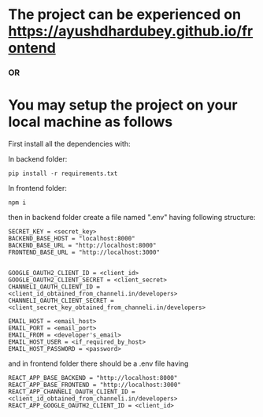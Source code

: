 # The project can be experienced on https://ayushdhardubey.github.io/frontend

### OR

# You may setup the project on your local machine as follows
First install all the dependencies with:

In backend folder:
```
pip install -r requirements.txt
```
In frontend folder:
```
npm i
```

then in backend folder create a file named ".env" having following structure:
```
SECRET_KEY = <secret_key>
BACKEND_BASE_HOST = "localhost:8000"
BACKEND_BASE_URL = "http://localhost:8000"
FRONTEND_BASE_URL = "http://localhost:3000"


GOOGLE_OAUTH2_CLIENT_ID = <client_id>
GOOGLE_OAUTH2_CLIENT_SECRET = <client_secret>
CHANNELI_OAUTH_CLIENT_ID = <client_id_obtained_from_channeli.in/developers>
CHANNELI_OAUTH_CLIENT_SECRET = <client_secret_key_obtained_from_channeli.in/developers>

EMAIL_HOST = <email_host>
EMAIL_PORT = <email_port>
EMAIL_FROM = <developer's_email>
EMAIL_HOST_USER = <if_required_by_host>
EMAIL_HOST_PASSWORD = <password>
```

and in frontend folder there should be a .env file having
```
REACT_APP_BASE_BACKEND = "http://localhost:8000"
REACT_APP_BASE_FRONTEND = "http://localhost:3000"
REACT_APP_CHANNELI_OAUTH_CLIENT_ID = <client_id_obtained_from_channeli.in/developers>
REACT_APP_GOOGLE_OAUTH2_CLIENT_ID = <client_id>
